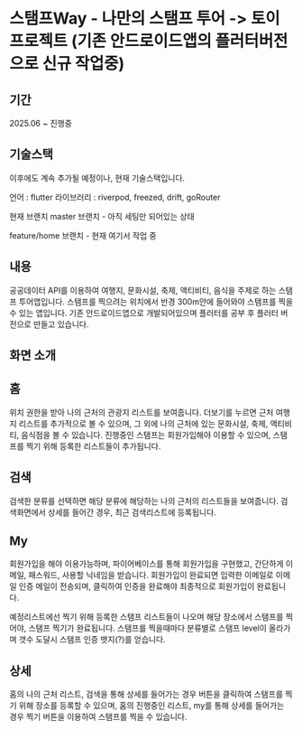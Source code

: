 # 스탬프Way - 나만의 스탬프 투어 -> 토이프로젝트 (기존 안드로이드앱의 플러터버전으로 신규 작업중) 

## 기간
2025.06 ~ 진행중

## 기술스택 
이후에도 계속 추가될 예정이나, 현재 기술스택입니다.

언어 : flutter
라이브러리 : riverpod, freezed, drift, goRouter

현재 브랜치 
master 브랜치 - 아직 세팅만 되어있는 상태

feature/home 브랜치 - 현재 여기서 작업 중
          



## 내용
공공데이터 API를 이용하여 여행지, 문화시설, 축제, 액티비티, 음식을 주제로 하는 스탬프 투어앱입니다.
스탬프를 찍으려는 위치에서 반경 300m안에 들어와야 스탬프를 찍을 수 있는 앱입니다.
기존 안드로이드앱으로 개발되어있으며 플러터를 공부 후 플러터 버전으로 만들고 있습니다.

## 화면 소개 

## 홈
위치 권한을 받아 나의 근처의 관광지 리스트를 보여줍니다.
더보기를 누르면 근처 여행지 리스트를 추가적으로 볼 수 있으며,
그 외에 나의 근처에 있는 문화시설, 축제, 액티비티, 음식점을 볼 수 있습니다.
진행중인 스탬프는 회원가입해야 이용할 수 있으며, 스탬프를 찍기 위해 등록한 리스트들이 추가됩니다.

## 검색
검색한 분류를 선택하면 해당 분류에 해당하는 나의 근처의 리스트들을 보여줍니다.
검색화면에서 상세를 들어간 경우, 최근 검색리스트에 등록됩니다.

## My
회원가입을 해야 이용가능하며, 파이어베이스를 통해 회원가입을 구현했고, 
간단하게 이메일, 패스워드, 사용할 닉네임을 받습니다.
회원가입이 완료되면 입력한 이메일로 이메일 인증 메일이 전송되며, 클릭하여 인증을 완료해야 최종적으로 회원가입이 완료됩니다.

예정리스트에선 찍기 위해 등록한 스탬프 리스트들이 나오며 해당 장소에서 스탬프를 찍어야, 스탬프 찍기가 완료됩니다.
스탬프를 찍을때마다 분류별로 스탬프 level이 올라가며 갯수 도달시 스탬프 인증 뱃지(?)를 얻습니다.

## 상세
홈의 나의 근처 리스트, 검색을 통해 상세를 들어가는 경우 버튼을 클릭하여 스탬프를 찍기 위해 장소를 등록할 수 있으며,
홈의 진행중인 리스트, my를 통해 상세를 들어가는 경우 찍기 버튼을 이용하여 스탬프를 찍을 수 있습니다.

